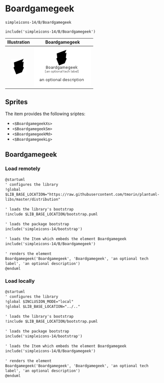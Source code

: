 # Boardgamegeek


```text
simpleicons-14/B/Boardgamegeek
```

```text
include('simpleicons-14/B/Boardgamegeek')
```



| Illustration | Boardgamegeek |
| :---: | :---: |
| ![illustration for Illustration](../../simpleicons-14/B/Boardgamegeek.png) | ![illustration for Boardgamegeek](../../simpleicons-14/B/Boardgamegeek.Local.png) |



## Sprites
The item provides the following sriptes:

- `<$BoardgamegeekXs>`
- `<$BoardgamegeekSm>`
- `<$BoardgamegeekMd>`
- `<$BoardgamegeekLg>`





## Boardgamegeek

### Load remotely
```plantuml
@startuml
' configures the library
!global $LIB_BASE_LOCATION="https://raw.githubusercontent.com/tmorin/plantuml-libs/master/distribution"

' loads the library's bootstrap
!include $LIB_BASE_LOCATION/bootstrap.puml

' loads the package bootstrap
include('simpleicons-14/bootstrap')

' loads the Item which embeds the element Boardgamegeek
include('simpleicons-14/B/Boardgamegeek')

' renders the element
Boardgamegeek('Boardgamegeek', 'Boardgamegeek', 'an optional tech label', 'an optional description')
@enduml
```

### Load locally
```plantuml
@startuml
' configures the library
!global $INCLUSION_MODE="local"
!global $LIB_BASE_LOCATION="../.."

' loads the library's bootstrap
!include $LIB_BASE_LOCATION/bootstrap.puml

' loads the package bootstrap
include('simpleicons-14/bootstrap')

' loads the Item which embeds the element Boardgamegeek
include('simpleicons-14/B/Boardgamegeek')

' renders the element
Boardgamegeek('Boardgamegeek', 'Boardgamegeek', 'an optional tech label', 'an optional description')
@enduml
```

